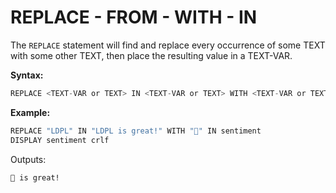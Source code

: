 # REPLACE - FROM - WITH - IN

The `REPLACE` statement will find and replace every occurrence of some TEXT with some other TEXT, then place the resulting value in a TEXT-VAR. 

**Syntax:**

```c
REPLACE <TEXT-VAR or TEXT> IN <TEXT-VAR or TEXT> WITH <TEXT-VAR or TEXT> IN <TEXT-VAR>
```

**Example:**

```coffeescript
REPLACE "LDPL" IN "LDPL is great!" WITH "🦕" IN sentiment
DISPLAY sentiment crlf
```

Outputs:

```text
🦕 is great!
```

